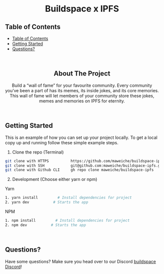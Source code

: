 <br />
<div>
  <div align="center">
    <h1 style="font-weight: bold">Buildspace x IPFS</h1>
  </div>
</div>

## Table of Contents

- [Table of Contents](#table-of-contents)
- [Getting Started](#getting-started)
- [Questions?](#questions)

<br />

<!-- ABOUT THE PROJECT -->
<h2 align="center">About The Project</h2>

<p align="center">
    Build a “wall of fame” for your favourite community. Every community you’ve been a part of has its memes, its inside jokes, and its core memories. This wall of fame will let members of your community store these jokes, memes and memories on IPFS for eternity.

</p>

<br />

<!-- GETTING STARTED -->

## Getting Started

This is an example of how you can set up your project locally. To get a local copy up and running follow these simple example steps.

1. Clone the repo (Terminal)

```sh
git clone with HTTPS          https://github.com/maweiche/buildspace-ipfs.git
git clone with SSH            git@github.com:maweiche/buildspace-ipfs.git
git clone with Github CLI     gh repo clone maweiche/buildspace-ipfs
```

2. Development (Choose either yarn or npm)

Yarn

```sh
1. yarn install         # Install dependencies for project
2. yarn dev           # Starts the app
```

NPM

```sh
1. npm install         # Install dependencies for project
2. npm dev           # Starts the app
```

<br />

## Questions?

Have some questions? Make sure you head over to our Discord [buildspace Discord](https://discord.com/invite/vPmqZqgpsS)!
